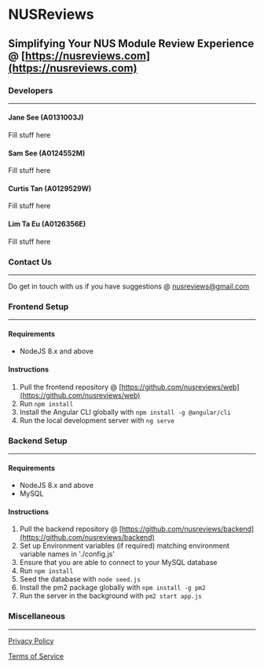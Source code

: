 # NUSReviews

## Simplifying Your NUS Module Review Experience @ [https://nusreviews.com](https://nusreviews.com)

### Developers
---
#### Jane See (A0131003J)
Fill stuff here

#### Sam See (A0124552M)
Fill stuff here

#### Curtis Tan (A0129529W)
Fill stuff here

#### Lim Ta Eu (A0126356E)
Fill stuff here

### Contact Us
---
Do get in touch with us if you have suggestions @ [nusreviews@gmail.com](nusreviews@gmail.com)

### Frontend Setup
---

#### Requirements
- NodeJS 8.x and above

#### Instructions
1. Pull the frontend repository @ [https://github.com/nusreviews/web](https://github.com/nusreviews/web)
2. Run `npm install`
3. Install the Angular CLI globally with `npm install -g @angular/cli`
4. Run the local development server with `ng serve`

### Backend Setup
---

#### Requirements
- NodeJS 8.x and above
- MySQL

#### Instructions
1. Pull the backend repository @ [https://github.com/nusreviews/backend](https://github.com/nusreviews/backend)
2. Set up Environment variables (if required) matching environment variable names in './config.js'
3. Ensure that you are able to connect to your MySQL database
4. Run `npm install`
5. Seed the database with `node seed.js`
6. Install the pm2 package globally with `npm install -g pm2`
7. Run the server in the background with `pm2 start app.js`

### Miscellaneous
---

[Privacy Policy](https://nusreviews.com/privacy)

[Terms of Service](https://nusreviews.com/tos)
